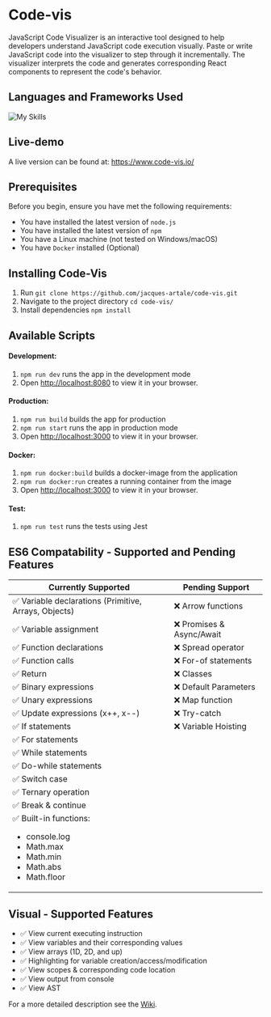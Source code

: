 # Code-vis
JavaScript Code Visualizer is an interactive tool designed to help developers understand JavaScript code execution visually. Paste or write JavaScript code into the visualizer to step through it incrementally. The visualizer interprets the code and generates corresponding React components to represent the code's behavior.

## Languages and Frameworks Used
![My Skills](https://skillicons.dev/icons?i=js,html,css,react,webpack,docker)

## Live-demo
A live version can be found at: https://www.code-vis.io/

## Prerequisites
Before you begin, ensure you have met the following requirements:
- You have installed the latest version of `node.js`
- You have installed the latest version of `npm`
- You have a Linux machine (not tested on Windows/macOS)
- You have `Docker` installed (Optional)

## Installing Code-Vis
1. Run `git clone https://github.com/jacques-artale/code-vis.git`
2. Navigate to the project directory `cd code-vis/`
3. Install dependencies `npm install`

## Available Scripts
#### Development:
1. `npm run dev` runs the app in the development mode
2. Open [http://localhost:8080](http://localhost:8080) to view it in your browser.
#### Production:
1. `npm run build` builds the app for production
2. `npm run start` runs the app in production mode
3. Open [http://localhost:3000](http://localhost:3000) to view it in your browser.
#### Docker:
1. `npm run docker:build` builds a docker-image from the application
2. `npm run docker:run` creates a running container from the image
3. Open [http://localhost:3000](http://localhost:3000) to view it in your browser.
#### Test:
1. `npm run test` runs the tests using Jest

## ES6 Compatability - Supported and Pending Features
| Currently Supported | Pending Support |
|----------|----------|
|✅ Variable declarations (Primitive, Arrays, Objects)|❌ Arrow functions|
|✅ Variable assignment|❌ Promises & Async/Await|
|✅ Function declarations|❌ Spread operator|
|✅ Function calls|❌ For-of statements|
|✅ Return|❌ Classes|
|✅ Binary expressions|❌ Default Parameters|
|✅ Unary expressions|❌ Map function|
|✅ Update expressions (x++, x--)|❌ Try-catch|
|✅ If statements|❌ Variable Hoisting|
|✅ For statements||
|✅ While statements||
|✅ Do-while statements||
|✅ Switch case||
|✅ Ternary operation||
|✅ Break & continue||
|✅ Built-in functions:<ul><li>console.log</li><li>Math.max</li><li>Math.min</li><li>Math.abs</li><li>Math.floor</li></ul>||

## Visual - Supported Features
- ✅ View current executing instruction
- ✅ View variables and their corresponding values
- ✅ View arrays (1D, 2D, and up)
- ✅ Highlighting for variable creation/access/modification
- ✅ View scopes & corresponding code location
- ✅ View output from console
- ✅ View AST

For a more detailed description see the [Wiki](https://github.com/jacques-artale/code-vis/wiki).
